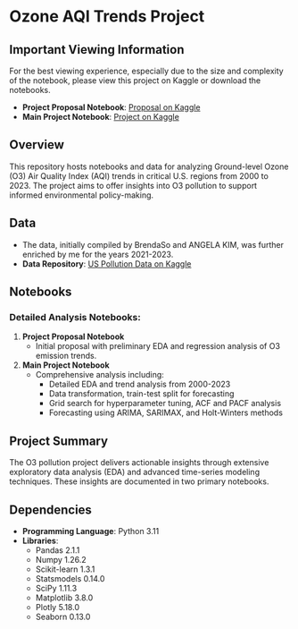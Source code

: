 # Ozone AQI Trends Project

## Important Viewing Information
For the best viewing experience, especially due to the size and complexity of the notebook, please view this project on Kaggle or download the notebooks.
- **Project Proposal Notebook**: [Proposal on Kaggle](https://www.kaggle.com/code/guslovesmath/o3-aqi-trends-in-high-impact-regions-proposal)
- **Main Project Notebook**: [Project on Kaggle](https://www.kaggle.com/code/guslovesmath/o3-aqi-trends-in-high-impact-regions-project)

## Overview

This repository hosts notebooks and data for analyzing Ground-level Ozone (O3) Air Quality Index (AQI) trends in critical U.S. regions from 2000 to 2023. The project aims to offer insights into O3 pollution to support informed environmental policy-making.

## Data
- The data, initially compiled by BrendaSo and ANGELA KIM, was further enriched by me for the years 2021-2023.
- **Data Repository**: [US Pollution Data on Kaggle](https://www.kaggle.com/datasets/guslovesmath/us-pollution-data-200-to-2022/data)

## Notebooks

### Detailed Analysis Notebooks:
1. **Project Proposal Notebook**
   - Initial proposal with preliminary EDA and regression analysis of O3 emission trends.
2. **Main Project Notebook**
   - Comprehensive analysis including:
     - Detailed EDA and trend analysis from 2000-2023
     - Data transformation, train-test split for forecasting
     - Grid search for hyperparameter tuning, ACF and PACF analysis
     - Forecasting using ARIMA, SARIMAX, and Holt-Winters methods

## Project Summary

The O3 pollution project delivers actionable insights through extensive exploratory data analysis (EDA) and advanced time-series modeling techniques. These insights are documented in two primary notebooks.

## Dependencies

- **Programming Language**: Python 3.11
- **Libraries**:
  - Pandas 2.1.1
  - Numpy 1.26.2
  - Scikit-learn 1.3.1
  - Statsmodels 0.14.0
  - SciPy 1.11.3
  - Matplotlib 3.8.0
  - Plotly 5.18.0
  - Seaborn 0.13.0
